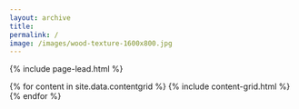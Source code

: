 ```yaml
---
layout: archive
title:
permalink: /
image: /images/wood-texture-1600x800.jpg
---
```

{% include page-lead.html %}

<div class="tiles">
{% for content in site.data.contentgrid %}
	{% include content-grid.html %}
{% endfor %}
</div><!-- /.tiles -->
